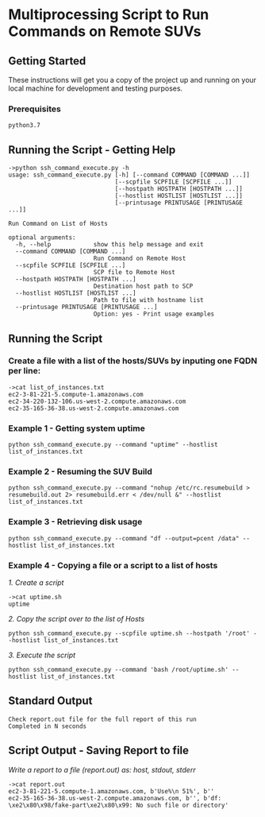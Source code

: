 # Multiprocessing Script to Run Commands on Remote SUVs

## Getting Started

These instructions will get you a copy of the project up and running on your local machine for development and testing purposes.

### Prerequisites

```
python3.7
```

## Running the Script - Getting Help

```
->python ssh_command_execute.py -h
usage: ssh_command_execute.py [-h] [--command COMMAND [COMMAND ...]]
                              [--scpfile SCPFILE [SCPFILE ...]]
                              [--hostpath HOSTPATH [HOSTPATH ...]]
                              [--hostlist HOSTLIST [HOSTLIST ...]]
                              [--printusage PRINTUSAGE [PRINTUSAGE ...]]

Run Command on List of Hosts

optional arguments:
  -h, --help            show this help message and exit
  --command COMMAND [COMMAND ...]
                        Run Command on Remote Host
  --scpfile SCPFILE [SCPFILE ...]
                        SCP file to Remote Host
  --hostpath HOSTPATH [HOSTPATH ...]
                        Destination host path to SCP
  --hostlist HOSTLIST [HOSTLIST ...]
                        Path to file with hostname list
  --printusage PRINTUSAGE [PRINTUSAGE ...]
                        Option: yes - Print usage examples
```

## Running the Script

### Create a file with a list of the hosts/SUVs by inputing one FQDN per line:
```
->cat list_of_instances.txt
ec2-3-81-221-5.compute-1.amazonaws.com
ec2-34-220-132-106.us-west-2.compute.amazonaws.com
ec2-35-165-36-38.us-west-2.compute.amazonaws.com
```

### Example 1 - Getting system uptime
```
python ssh_command_execute.py --command "uptime" --hostlist list_of_instances.txt
```

### Example 2 - Resuming the SUV Build
```
python ssh_command_execute.py --command "nohup /etc/rc.resumebuild > resumebuild.out 2> resumebuild.err < /dev/null &" --hostlist list_of_instances.txt
```

### Example 3 - Retrieving disk usage
```
python ssh_command_execute.py --command "df --output=pcent /data" --hostlist list_of_instances.txt
```

### Example 4 - Copying a file or a script to a list of hosts
*1. Create a script*
```
->cat uptime.sh
uptime
```

*2. Copy the script over to the list of Hosts*
```
python ssh_command_execute.py --scpfile uptime.sh --hostpath '/root' --hostlist list_of_instances.txt
```

*3. Execute the script*
```
python ssh_command_execute.py --command 'bash /root/uptime.sh' --hostlist list_of_instances.txt
```

## Standard Output

```
Check report.out file for the full report of this run
Completed in N seconds
```

## Script Output - Saving Report to file
*Write a report to a file (report.out) as: host, stdout, stderr*

```
->cat report.out
ec2-3-81-221-5.compute-1.amazonaws.com, b'Use%\n 51%', b''
ec2-35-165-36-38.us-west-2.compute.amazonaws.com, b'', b'df: \xe2\x80\x98/fake-part\xe2\x80\x99: No such file or directory'
```
